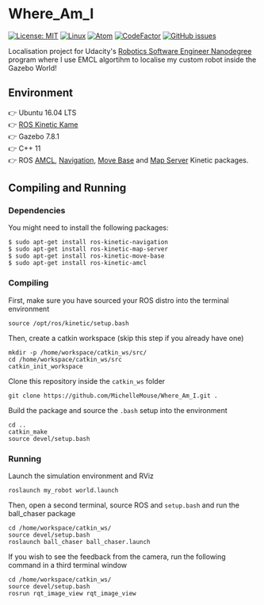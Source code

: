 # Where_Am_I
[![License: MIT](https://img.shields.io/badge/License-MIT-yellow.svg)](https://opensource.org/licenses/MIT) [![Linux](https://svgshare.com/i/Zhy.svg)](https://svgshare.com/i/Zhy.svg) [![Atom](https://badgen.net/badge/icon/atom?icon=atom&label)](https://atom.io) [![CodeFactor](https://www.codefactor.io/repository/github/michellemouse/where_am_i/badge)](https://www.codefactor.io/repository/github/michellemouse/where_am_i) [![GitHub issues](https://img.shields.io/github/issues/Naereen/StrapDown.js.svg)](https://github.com/MichelleMouse/Where_Am_I/issues)

Localisation project for Udacity's [Robotics Software Engineer Nanodegree](https://www.udacity.com/course/robotics-software-engineer--nd209) program where I use EMCL algortihm to localise my custom robot inside the Gazebo World!

## Environment
👉 Ubuntu 16.04 LTS  
👉 [ROS Kinetic Kame](http://wiki.ros.org/kinetic)  
👉 Gazebo 7.8.1  
👉 C++ 11  
👉 ROS [AMCL](http://wiki.ros.org/amcl), [Navigation](http://wiki.ros.org/navigation), [Move Base](http://wiki.ros.org/move_base) and [Map Server](http://wiki.ros.org/map_server) Kinetic packages.

## Compiling and Running
### Dependencies
You might need to install the following packages:  
```
$ sudo apt-get install ros-kinetic-navigation
$ sudo apt-get install ros-kinetic-map-server
$ sudo apt-get install ros-kinetic-move-base
$ sudo apt-get install ros-kinetic-amcl
```  

### Compiling
First, make sure you have sourced your ROS distro into the terminal environment
```
source /opt/ros/kinetic/setup.bash
```
Then, create a catkin workspace (skip this step if you already have one)
```
mkdir -p /home/workspace/catkin_ws/src/
cd /home/workspace/catkin_ws/src
catkin_init_workspace
```
Clone this repository inside the `catkin_ws` folder
```
git clone https://github.com/MichelleMouse/Where_Am_I.git .
```
Build the package and source the `.bash` setup into the environment
```
cd ..
catkin_make
source devel/setup.bash
```

### Running
Launch the simulation environment and RViz
```
roslaunch my_robot world.launch
```
Then, open a second terminal, source ROS and `setup.bash` and run the ball_chaser package
```
cd /home/workspace/catkin_ws/
source devel/setup.bash
roslaunch ball_chaser ball_chaser.launch
```
If you wish to see the feedback from the camera, run the following command in a third terminal window
```
cd /home/workspace/catkin_ws/
source devel/setup.bash
rosrun rqt_image_view rqt_image_view
```

